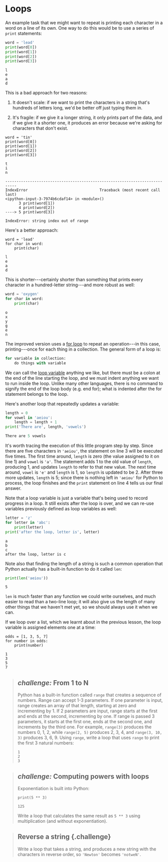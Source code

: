 # Loops
An example task that we might want to repeat is printing each character in a
word on a line of its own. One way to do this would be to use a series of `print` statements:

```python
word = 'lead'
print(word[0])
print(word[1])
print(word[2])
print(word[3])
```

```
l
e
a
d
```

This is a bad approach for two reasons:

1.  It doesn't scale:
    if we want to print the characters in a string that's hundreds of letters long,
    we'd be better off just typing them in.

1.  It's fragile:
    if we give it a longer string,
    it only prints part of the data,
    and if we give it a shorter one,
    it produces an error because we're asking for characters that don't exist.

```
word = 'tin'
print(word[0])
print(word[1])
print(word[2])
print(word[3])
```
```
t
i
n
```
```
---------------------------------------------------------------------------
IndexError                                Traceback (most recent call last)
<ipython-input-3-7974b6cdaf14> in <module>()
      3 print(word[1])
      4 print(word[2])
----> 5 print(word[3])

IndexError: string index out of range
```


Here's a better approach:

```
word = 'lead'
for char in word:
    print(char)
```

```
l
e
a
d
```

This is shorter---certainly shorter than something that prints every character in a hundred-letter string---and
more robust as well:

```python
word = 'oxygen'
for char in word:
    print(char)
```

```
o
x
y
g
e
n
```

The improved version uses a [for loop](reference.html#for-loop)
to repeat an operation---in this case, printing---once for each thing in a collection.
The general form of a loop is:

```python
for variable in collection:
    do things with variable
```

We can call the [loop variable](reference.html#loop-variable) anything we like,
but there must be a colon at the end of the line starting the loop,
and we must indent anything we want to run inside the loop. Unlike many other languages, there is no
command to signify the end of the loop body (e.g. end for); what is indented after the for statement belongs to the loop.

Here's another loop that repeatedly updates a variable:

```python
length = 0
for vowel in 'aeiou':
    length = length + 1
print('There are', length, 'vowels')
````

```python
There are 5 vowels
```

It's worth tracing the execution of this little program step by step.
Since there are five characters in `'aeiou'`,
the statement on line 3 will be executed five times.
The first time around,
`length` is zero (the value assigned to it on line 1)
and `vowel` is `'a'`.
The statement adds 1 to the old value of `length`,
producing 1,
and updates `length` to refer to that new value.
The next time around,
`vowel` is `'e'` and `length` is 1,
so `length` is updated to be 2.
After three more updates,
`length` is 5;
since there is nothing left in `'aeiou'` for Python to process,
the loop finishes
and the `print` statement on line 4 tells us our final answer.

Note that a loop variable is just a variable that's being used to record progress in a loop.
It still exists after the loop is over,
and we can re-use variables previously defined as loop variables as well:

```python
letter = 'z'
for letter in 'abc':
    print(letter)
print('after the loop, letter is', letter)
```

```
a
b
c
after the loop, letter is c
```

Note also that finding the length of a string is such a common operation
that Python actually has a built-in function to do it called `len`:

```python
print(len('aeiou'))
```

```
5
```

`len` is much faster than any function we could write ourselves,
and much easier to read than a two-line loop;
it will also give us the length of many other things that we haven't met yet,
so we should always use it when we can.

If we loop over a list, which we learnt about in the previous lesson, the loop variable is assigned elements one at a time:

```
odds = [1, 3, 5, 7]
for number in odds:
    print(number)
```
```
1
3
5
7
```


> ## _challenge:_ From 1 to N
>
> Python has a built-in function called `range` that creates a sequence of numbers. Range can
> accept 1-3 parameters. If one parameter is input, range creates an array of that length,
> starting at zero and incrementing by 1. If 2 parameters are input, range starts at
> the first and ends at the second, incrementing by one. If range is passed 3 parameters,
> it starts at the first one, ends at the second one, and increments by the third one. For
> example,
> `range(3)` produces the numbers 0, 1, 2, while `range(2, 5)` produces 2, 3, 4,
> and `range(3, 10, 3)` produces 3, 6, 9.
> Using `range`,
> write a loop that uses `range` to print the first 3 natural numbers:
>
> ~~~ {.python}
> 1
> 2
> 3
> ~~~

> ## _challenge:_ Computing powers with loops
>
> Exponentiation is built into Python:
>
> ~~~ {.python}
> print(5 ** 3)
> ~~~
> ~~~ {.output}
> 125
> ~~~
>
> Write a loop that calculates the same result as `5 ** 3` using
> multiplication (and without exponentiation).

> ## Reverse a string {.challenge}
>
> Write a loop that takes a string,
> and produces a new string with the characters in reverse order,
> so `'Newton'` becomes `'notweN'`.

